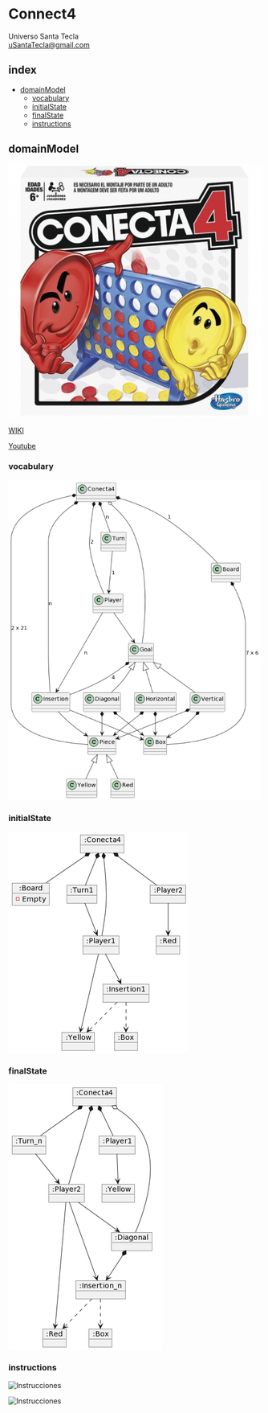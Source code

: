 # Connect4
Universo Santa Tecla  
[uSantaTecla@gmail.com](mailto:uSantaTecla@gmail.com)  

## index

* [domainModel](#domainModel)  
    * [vocabulary](#vocabulary)  
    * [initialState](#initialState)  
    * [finalState](#finalState)
    * [instructions](#instructions)  

## domainModel  

![connect4](./docs/images/conecta4.jpg)  

[WIKI](https://es.wikipedia.org/wiki/Conecta_4)

[Youtube](https://www.youtube.com/watch?v=JBSbiilzg9U)
### vocabulary

![Vocabulario](./docs/images/Conecta4.png)  
  
### initialState  
  
![Estado_inicial](./docs/images/InitialState.png)  
  
### finalState 

![Estado_final](./docs/images/FinalState.png)  
  
### instructions  
  
![Instrucciones]()  
  
![Instrucciones]()  
  
 
